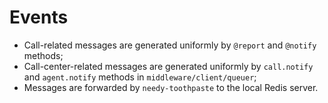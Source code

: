 Events
======

- Call-related messages are generated uniformly by `@report` and `@notify` methods;
- Call-center-related messages are generated uniformly by `call.notify` and `agent.notify` methods in `middleware/client/queuer`;
- Messages are forwarded by `needy-toothpaste` to the local Redis server.
